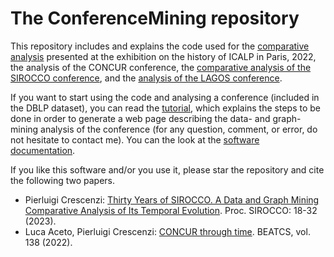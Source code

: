 # The ConferenceMining repository

This repository includes and explains the code used for the [comparative analysis](https://www.pilucrescenzi.it/slides/icalp50/) presented at the exhibition on the history of ICALP in Paris, 2022, the analysis of the CONCUR conference, the [comparative analysis of the SIROCCO conference](https://www.pilucrescenzi.it/slides/sirocco30/), and the [analysis of the LAGOS conference](http://www.pilucrescenzi.it/miner/examples/lagos/lagos.html).

If you want to start using the code and analysing a conference (included in the DBLP dataset), you can read the [tutorial](https://www.pilucrescenzi.it/slides/cmtutorial/), which explains the steps to be done in order to generate a web page describing the data- and graph-mining analysis of the conference (for any question, comment, or error, do not hesitate to contact me). You can the look at the [software documentation](https://www.pilucrescenzi.it/miner/docs/). 

If you like this software and/or you use it, please star the repository and cite the following two papers.

- Pierluigi Crescenzi: [Thirty Years of SIROCCO. A Data and Graph Mining Comparative Analysis of Its Temporal Evolution](https://link.springer.com/chapter/10.1007/978-3-031-32733-9_2). Proc. SIROCCO: 18-32 (2023).
- Luca Aceto, Pierluigi Crescenzi: [CONCUR through time](http://bulletin.eatcs.org/index.php/beatcs/article/view/737). BEATCS, vol. 138 (2022).
